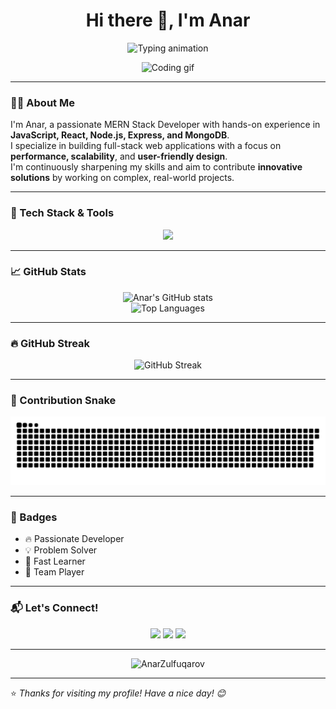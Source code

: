 <h1 align="center">Hi there 👋, I'm Anar</h1>

<p align="center">
  <img src="https://readme-typing-svg.demolab.com?font=Fira+Code&weight=500&pause=1000&color=F75C7E&center=true&vCenter=true&multiline=true&width=600&height=100&lines=MERN+Stack+Developer;JavaScript+%7C+React+%7C+Node.js+%7C+MongoDB;Passionate+about+Full-Stack+Development+%F0%9F%92%BB" alt="Typing animation" />
</p>


<p align="center">
  <img src="https://media.giphy.com/media/qgQUggAC3Pfv687qPC/giphy.gif" width="300" alt="Coding gif">
</p>

---

### 👨‍💻 About Me

I'm Anar, a passionate MERN Stack Developer with hands-on experience in **JavaScript, React, Node.js, Express, and MongoDB**.  
I specialize in building full-stack web applications with a focus on **performance, scalability**, and **user-friendly design**.  
I'm continuously sharpening my skills and aim to contribute **innovative solutions** by working on complex, real-world projects.

---

### 🚀 Tech Stack & Tools

<p align="center">
  <img src="https://skillicons.dev/icons?i=js,ts,react,nodejs,express,mongodb,html,css,git,vscode" />
</p>

---

### 📈 GitHub Stats

<p align="center">
  <img src="https://github-readme-stats.vercel.app/api?username=AnarZulfuqarov&show_icons=true&theme=radical" alt="Anar's GitHub stats" />
  <br />
  <img src="https://github-readme-stats.vercel.app/api/top-langs/?username=AnarZulfuqarov&layout=compact&theme=radical" alt="Top Languages" />
</p>

---

### 🔥 GitHub Streak

<p align="center">
  <img src="https://streak-stats.demolab.com?user=AnarZulfuqarov&theme=radical&date_format=M%20j%5B%2C%20Y%5D" alt="GitHub Streak" />
</p>

---

### 🐍 Contribution Snake

<p align="center">
  <img src="https://raw.githubusercontent.com/AnarZulfuqarov/AnarZulfuqarov/main/dist/github-contribution-grid-snake-dark.svg" alt="Snake animation dark" />
</p>




---

### 🏅 Badges

- 🔥 Passionate Developer  
- 💡 Problem Solver  
- 🧠 Fast Learner  
- 🤝 Team Player  

---

### 📬 Let's Connect!

<p align="center">
  <a href="mailto:zulfuqarov584@gmail.com"><img src="https://img.shields.io/badge/Gmail-D14836?style=for-the-badge&logo=gmail&logoColor=white" /></a>
  <a href="https://linkedin.com/in/anar-zulfugarov-344052302"><img src="https://img.shields.io/badge/LinkedIn-0077B5?style=for-the-badge&logo=linkedin&logoColor=white" /></a>
  <a href="https://github.com/AnarZulfuqarov"><img src="https://img.shields.io/badge/GitHub-100000?style=for-the-badge&logo=github&logoColor=white" /></a>
</p>

---

<p align="center">
  <img src="https://komarev.com/ghpvc/?username=AnarZulfuqarov&label=Profile%20views&color=0e75b6&style=flat" alt="AnarZulfuqarov" />
</p>

---

⭐️ *Thanks for visiting my profile! Have a nice day! 😊*
